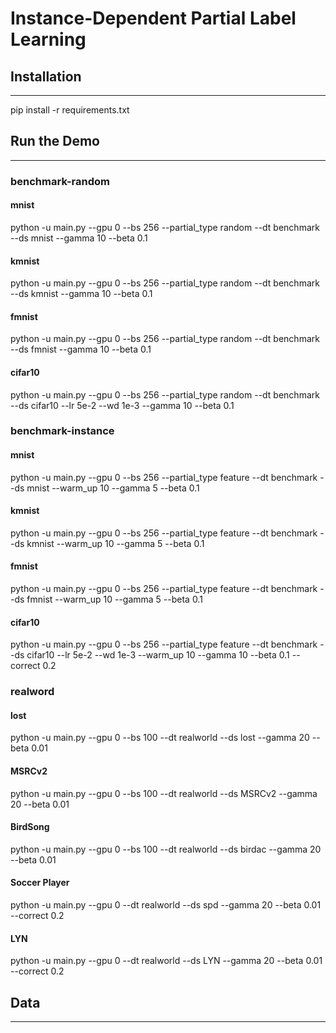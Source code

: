 # Instance-Dependent Partial Label Learning

## Installation
---
pip install -r requirements.txt 

## Run the Demo
---
### benchmark-random
#### mnist
python -u main.py --gpu 0 --bs 256 --partial_type random --dt benchmark --ds mnist --gamma 10 --beta 0.1
#### kmnist
python -u main.py --gpu 0 --bs 256 --partial_type random --dt benchmark --ds kmnist --gamma 10 --beta 0.1
#### fmnist
python -u main.py --gpu 0 --bs 256 --partial_type random --dt benchmark --ds fmnist --gamma 10 --beta 0.1
#### cifar10
python -u main.py --gpu 0 --bs 256 --partial_type random --dt benchmark --ds cifar10 --lr 5e-2 --wd 1e-3 --gamma 10 --beta 0.1

### benchmark-instance
#### mnist
python -u main.py --gpu 0 --bs 256 --partial_type feature --dt benchmark --ds mnist --warm_up 10 --gamma 5 --beta 0.1
#### kmnist
python -u main.py --gpu 0 --bs 256 --partial_type feature --dt benchmark --ds kmnist --warm_up 10 --gamma 5 --beta 0.1
#### fmnist
python -u main.py --gpu 0 --bs 256 --partial_type feature --dt benchmark --ds fmnist --warm_up 10 --gamma 5 --beta 0.1
#### cifar10
python -u main.py --gpu 0 --bs 256 --partial_type feature --dt benchmark --ds cifar10 --lr 5e-2 --wd 1e-3 --warm_up 10 --gamma 10 --beta 0.1 --correct 0.2

### realword
#### lost
python -u main.py --gpu 0 --bs 100 --dt realworld --ds lost --gamma 20 --beta 0.01
#### MSRCv2
python -u main.py --gpu 0 --bs 100 --dt realworld --ds MSRCv2 --gamma 20 --beta 0.01
#### BirdSong
python -u main.py --gpu 0 --bs 100 --dt realworld --ds birdac --gamma 20 --beta 0.01
#### Soccer Player
python -u main.py --gpu 0 --dt realworld --ds spd --gamma 20 --beta 0.01 --correct 0.2
#### LYN
python -u main.py --gpu 0 --dt realworld --ds LYN --gamma 20 --beta 0.01 --correct 0.2

## Data
---



